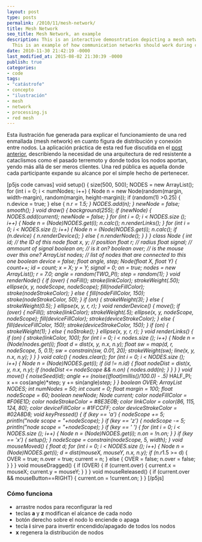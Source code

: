 ```yaml
---
layout: post
type: posts
permalink: /2010/11/mesh-network/
title: Mesh Network
seo_title: Mesh Network, an example
description: This is an interactive demosntration depicting a mesh network at work.
  This is an example of how communication networks should work during crises.
date: 2010-11-30 21:42:19 -0000
last_modified_at: 2015-08-02 21:30:39 -0000
publish: true
categories:
- code
tags:
- "catástrofe"
- concepto
- "ilustración"
- mesh
- network
- processing.js
- red mesh
---
```

Esta ilustración fue generada para explicar el funcionamiento de una red enmallada (mesh network) en cuanto figura de distribución y conexión entre nodos. La aplicación práctica de esta red fue discutida en el [post anterior](http://herbertspencer.net/2010/10/internet-como-bien-publico/), describiendo la necesidad de una arquitectura de red resistente a cataclismos como el pasado terremoto y donde todos los nodos aportan, yendo más allá de ser meros clientes. Una red pública es aquella donde cada participante expande su alcance por el simple hecho de pertenecer.

[p5js code canvas] void setup() { size(500, 500); NODES = new ArrayList(); for (int i = 0; i < numNodes; i++) { Node n = new Node(random(margin, width-margin), random(margin, height-margin)); if (random(1) >0.25) { n.device = true; } else { n.r *= 1.5; } NODES.add(n); } newNode = false; smooth(); } void draw() { background(255); if (newNode) { NODES.add(current); newNode = false; } for (int i = 0; i < NODES.size (); i++) { Node n = (Node)NODES.get(i); n.calc(); n.renderLinks(); } for (int i = 0; i < NODES.size (); i++) { Node n = (Node)NODES.get(i); n.calc(); if (n.device) { n.renderDevice(); } else { n.renderNode(); } } } class Node { int id; // the ID of this node float x, y; // position float r; // radius float signal; // ammount of signal boolean on; // is it on? boolean over; // is the mouse over this one? ArrayList nodes; // list of nodes that are connected to this one boolean device = false; float angle, step; Node(float X, float Y) { count++; id = count; x = X; y = Y; signal = 0; on = true; nodes = new ArrayList(); r = 7.0; angle = random(TWO_PI); step = random(1); } void renderNode() { if (over) { noFill(); stroke(linkColor); strokeWeight(.50); ellipse(x, y, nodeScope, nodeScope); fill(nodeFillColor); stroke(nodeStrokeColor); } else { fill(nodeFillColor, 150); stroke(nodeStrokeColor, 50); } if (on) { strokeWeight(3); } else { strokeWeight(0.5); } ellipse(x, y, r, r); } void renderDevice() { move(); if (over) { noFill(); stroke(linkColor); strokeWeight(.5); ellipse(x, y, nodeScope, nodeScope); fill(deviceFillColor); stroke(deviceStrokeColor); } else { fill(deviceFillColor, 150); stroke(deviceStrokeColor, 150); } if (on) { strokeWeight(1); } else { noStroke(); } ellipse(x, y, r, r); } void renderLinks() { if (on) { stroke(linkColor, 100); for (int i = 0; i < nodes.size (); i++) { Node n = (Node)nodes.get(i); float d = dist(x, y, n.x, n.y); float sw = map(d, r, nodeScope, 5, 0.1); sw = constrain(sw, 0.01, 20); strokeWeight(sw); line(x, y, n.x, n.y); } } } void calc() { nodes.clear(); for (int i = 0; i < NODES.size (); i++) { Node n = (Node)NODES.get(i); if (id != n.id) { float nodeDist = dist(x, y, n.x, n.y); if (nodeDist <= nodeScope && n.on) { nodes.add(n); } } } } void move() { noiseSeed(id); angle += (noise((float)millis()/100.0) - .5)* HALF_PI; x += cos(angle)*step; y += sin(angle)*step; } } boolean OVER; ArrayList NODES; int numNodes = 50; int count = 0; float margin = 100; float nodeScope = 60; boolean newNode; Node current; color nodeFillColor = #F06E1D; color nodeStrokeColor = #8E3E0B; color linkColor = color(86, 115, 124, 80); color deviceFillColor = #1FCCFF; color deviceStrokeColor = #02A8D8; void keyPressed() { if (key == 'a') { nodeScope += 5; println("node scope = "+nodeScope); } if (key == 'z') { nodeScope -= 5; println("node scope = "+nodeScope); } if (key == ' ') { for (int i = 0; i < NODES.size (); i++) { Node n = (Node)NODES.get(i); n.on = !n.on; } } if (key == 'x') { setup(); } nodeScope = constrain(nodeScope, 5, width); } void mouseMoved() { float d; for (int i = 0; i < NODES.size (); i++) { Node n = (Node)NODES.get(i); d = dist(mouseX, mouseY, n.x, n.y); if (n.r*1.5 >= d) { OVER = true; n.over = true; current = n; } else { OVER = false; n.over = false; } } } void mouseDragged() { if (OVER) { if (current.over) { current.x = mouseX; current.y = mouseY; } } } void mouseReleased() { if (current.over && mouseButton==RIGHT) { current.on = !current.on; } } [/p5js]

### Cómo funciona

* arrastre nodos para reconfigurar la red
* teclas **a** y **z** modifican el alcance de cada nodo
* botón derecho sobre el nodo lo enciende o apaga
* tecla **i** sirve para invertir encendido/apagado de todos los nodos
* **x** regenera la distribución de nodos

